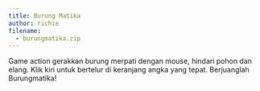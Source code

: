 ```yaml
---
title: Burung Matika
author: richie
filename:
  - burungmatika.zip
---
```

Game action gerakkan burung merpati dengan mouse, hindari pohon dan elang. Klik kiri untuk bertelur di keranjang angka yang tepat. Berjuanglah Burungmatika!
